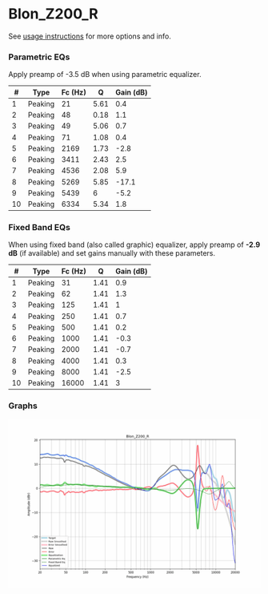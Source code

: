 # Blon_Z200_R
See [usage instructions](https://github.com/jaakkopasanen/AutoEq#usage) for more options and info.

### Parametric EQs
Apply preamp of -3.5 dB when using parametric equalizer.

|   # | Type    |   Fc (Hz) |    Q |   Gain (dB) |
|-----|---------|-----------|------|-------------|
|   1 | Peaking |        21 | 5.61 |         0.4 |
|   2 | Peaking |        48 | 0.18 |         1.1 |
|   3 | Peaking |        49 | 5.06 |         0.7 |
|   4 | Peaking |        71 | 1.08 |         0.4 |
|   5 | Peaking |      2169 | 1.73 |        -2.8 |
|   6 | Peaking |      3411 | 2.43 |         2.5 |
|   7 | Peaking |      4536 | 2.08 |         5.9 |
|   8 | Peaking |      5269 | 5.85 |       -17.1 |
|   9 | Peaking |      5439 | 6    |        -5.2 |
|  10 | Peaking |      6334 | 5.34 |         1.8 |

### Fixed Band EQs
When using fixed band (also called graphic) equalizer, apply preamp of **-2.9 dB** (if available) and set gains manually with these parameters.

|   # | Type    |   Fc (Hz) |    Q |   Gain (dB) |
|-----|---------|-----------|------|-------------|
|   1 | Peaking |        31 | 1.41 |         0.9 |
|   2 | Peaking |        62 | 1.41 |         1.3 |
|   3 | Peaking |       125 | 1.41 |         1   |
|   4 | Peaking |       250 | 1.41 |         0.7 |
|   5 | Peaking |       500 | 1.41 |         0.2 |
|   6 | Peaking |      1000 | 1.41 |        -0.3 |
|   7 | Peaking |      2000 | 1.41 |        -0.7 |
|   8 | Peaking |      4000 | 1.41 |         0.3 |
|   9 | Peaking |      8000 | 1.41 |        -2.5 |
|  10 | Peaking |     16000 | 1.41 |         3   |

### Graphs
![](./Blon_Z200_R.png)
